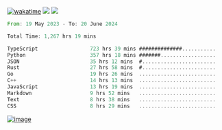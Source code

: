 [![wakatime](https://wakatime.com/badge/user/00eead22-fb14-4dd0-ab8a-3625cafbd50d.svg)](https://wakatime.com/@00eead22-fb14-4dd0-ab8a-3625cafbd50d)
![](https://komarev.com/ghpvc/?username=flatypus)
![](https://pixel.flatypus.me/flatypus?type=tracker)
<!--START_SECTION:waka-->

```rust
From: 19 May 2023 - To: 20 June 2024

Total Time: 1,267 hrs 19 mins

TypeScript                 723 hrs 39 mins ##############...........   56.88 %
Python                     357 hrs 18 mins #######..................   28.09 %
JSON                       35 hrs 12 mins  #........................   02.77 %
Rust                       27 hrs 58 mins  #........................   02.20 %
Go                         19 hrs 26 mins  .........................   01.53 %
C++                        14 hrs 13 mins  .........................   01.12 %
JavaScript                 13 hrs 19 mins  .........................   01.05 %
Markdown                   9 hrs 52 mins   .........................   00.78 %
Text                       8 hrs 38 mins   .........................   00.68 %
CSS                        8 hrs 29 mins   .........................   00.67 %
```

<!--END_SECTION:waka-->
[<img alt="image" src="https://github.com/flatypus/flatypus/assets/68029599/0a302dc1-501c-43a0-ae8d-37ec4817f3bd">](https://flatypus.me)

